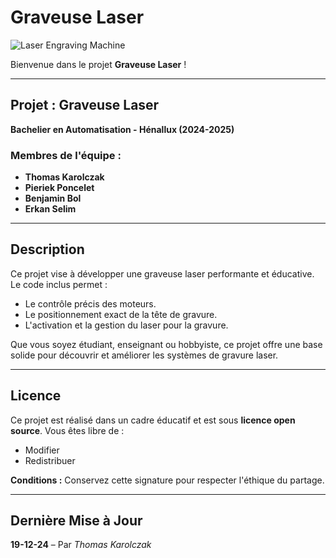 # Graveuse Laser

![Laser Engraving Machine](https://media.discordapp.net/attachments/1317565374895620116/1318297310739959818/dfbc80e9-d5cd-4a39-a043-5e4540c08291_1.jpg?ex=676fa74b&is=676e55cb&hm=673f9a62ff28895f0bf454ef73685ddfc1ef137b0735882aeb5b611fb112c7c2&=&format=webp&width=503&height=671)

Bienvenue dans le projet **Graveuse Laser** !

---

## Projet : Graveuse Laser
**Bachelier en Automatisation - Hénallux (2024-2025)**

### Membres de l'équipe :
- **Thomas Karolczak**
- **Pieriek Poncelet**
- **Benjamin Bol**
- **Erkan Selim**

---

## Description
Ce projet vise à développer une graveuse laser performante et éducative. Le code inclus permet :
- Le contrôle précis des moteurs.
- Le positionnement exact de la tête de gravure.
- L'activation et la gestion du laser pour la gravure.

Que vous soyez étudiant, enseignant ou hobbyiste, ce projet offre une base solide pour découvrir et améliorer les systèmes de gravure laser.

---

## Licence
Ce projet est réalisé dans un cadre éducatif et est sous **licence open source**.
Vous êtes libre de :
- Modifier
- Redistribuer

**Conditions :** Conservez cette signature pour respecter l'éthique du partage.

---

## Dernière Mise à Jour
**19-12-24** – Par *Thomas Karolczak*

